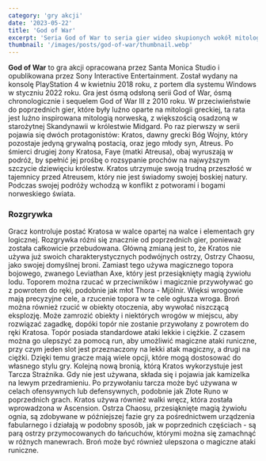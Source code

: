 ```yaml
---
category: 'gry akcji'
date: '2023-05-22'
title: 'God of War'
excerpt: 'Seria God of War to seria gier wideo skupionych wokół mitologii greckiej, a po zakończeniu God of War III także mitologii nordyckiej. Spartański wojownik Kratos, który urodził się jako półbóg i stał się bogiem wojny, walczy z ludźmi, potworami, a nawet bogami w jego dążeniu do zemsty.'
thumbnail: '/images/posts/god-of-war/thumbnail.webp'
---
```


**God of War** to gra akcji opracowana przez Santa Monica Studio i opublikowana przez Sony Interactive Entertainment. Został wydany na konsolę PlayStation 4 w kwietniu 2018 roku, z portem dla systemu Windows w styczniu 2022 roku. Gra jest ósmą odsłoną serii God of War, ósmą chronologicznie i sequelem God of War III z 2010 roku. W przeciwieństwie do poprzednich gier, które były luźno oparte na mitologii greckiej, ta rata jest luźno inspirowana mitologią norweską, z większością osadzoną w starożytnej Skandynawii w królestwie Midgard. Po raz pierwszy w serii pojawia się dwóch protagonistów: Kratos, dawny grecki Bóg Wojny, który pozostaje jedyną grywalną postacią, oraz jego młody syn, Atreus. Po śmierci drugiej żony Kratosa, Faye (matki Atreusa), obaj wyruszają w podróż, by spełnić jej prośbę o rozsypanie prochów na najwyższym szczycie dziewięciu królestw. Kratos utrzymuje swoją trudną przeszłość w tajemnicy przed Atreusem, który nie jest świadomy swojej boskiej natury. Podczas swojej podróży wchodzą w konflikt z potworami i bogami norweskiego świata.

### Rozgrywka

Gracz kontroluje postać Kratosa w walce opartej na walce i elementach gry logicznej. Rozgrywka różni się znacznie od poprzednich gier, ponieważ została całkowicie przebudowana. Główną zmianą jest to, że Kratos nie używa już swoich charakterystycznych podwójnych ostrzy, Ostrzy Chaosu, jako swojej domyślnej broni. Zamiast tego używa magicznego topora bojowego, zwanego Leviathan Axe, który jest przesiąknięty magią żywiołu lodu. Toporem można rzucać w przeciwników i magicznie przywoływać go z powrotem do ręki, podobnie jak młot Thora - Mjölnir. Więksi wrogowie mają precyzyjne cele, a rzucenie topora w te cele ogłusza wroga. Broń można również rzucić w obiekty otoczenia, aby wywołać niszczącą eksplozję. Może zamrozić obiekty i niektórych wrogów w miejscu, aby rozwiązać zagadkę, dopóki topór nie zostanie przywołany z powrotem do ręki Kratosa. Topór posiada standardowe ataki lekkie i ciężkie. Z czasem można go ulepszyć za pomocą run, aby umożliwić magiczne ataki runiczne, przy czym jeden slot jest przeznaczony na lekki atak magiczny, a drugi na ciężki. Dzięki temu gracze mają wiele opcji, które mogą dostosować do własnego stylu gry. Kolejną nową bronią, którą Kratos wykorzystuje jest Tarcza Strażnika. Gdy nie jest używana, składa się i pojawia jak kamizelka na lewym przedramieniu. Po przywołaniu tarcza może być używana w celach ofensywnych lub defensywnych, podobnie jak Złote Runo w poprzednich grach. Kratos używa również walki wręcz, która została wprowadzona w Ascension. Ostrza Chaosu, przesiąknięte magią żywiołu ognia, są zdobywane w późniejszej fazie gry za pośrednictwem urządzenia fabularnego i działają w podobny sposób, jak w poprzednich częściach - są parą ostrzy przymocowanych do łańcuchów, którymi można się zamachnąć w różnych manewrach. Broń może być również ulepszona o magiczne ataki runiczne.
